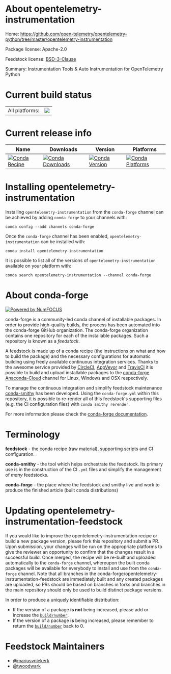 About opentelemetry-instrumentation
===================================

Home: https://github.com/open-telemetry/opentelemetry-python/tree/master/opentelemetry-instrumentation

Package license: Apache-2.0

Feedstock license: [BSD-3-Clause](https://github.com/conda-forge/opentelemetry-instrumentation-feedstock/blob/master/LICENSE.txt)

Summary: Instrumentation Tools & Auto Instrumentation for OpenTelemetry Python

Current build status
====================


<table><tr><td>All platforms:</td>
    <td>
      <a href="https://dev.azure.com/conda-forge/feedstock-builds/_build/latest?definitionId=11898&branchName=master">
        <img src="https://dev.azure.com/conda-forge/feedstock-builds/_apis/build/status/opentelemetry-instrumentation-feedstock?branchName=master">
      </a>
    </td>
  </tr>
</table>

Current release info
====================

| Name | Downloads | Version | Platforms |
| --- | --- | --- | --- |
| [![Conda Recipe](https://img.shields.io/badge/recipe-opentelemetry--instrumentation-green.svg)](https://anaconda.org/conda-forge/opentelemetry-instrumentation) | [![Conda Downloads](https://img.shields.io/conda/dn/conda-forge/opentelemetry-instrumentation.svg)](https://anaconda.org/conda-forge/opentelemetry-instrumentation) | [![Conda Version](https://img.shields.io/conda/vn/conda-forge/opentelemetry-instrumentation.svg)](https://anaconda.org/conda-forge/opentelemetry-instrumentation) | [![Conda Platforms](https://img.shields.io/conda/pn/conda-forge/opentelemetry-instrumentation.svg)](https://anaconda.org/conda-forge/opentelemetry-instrumentation) |

Installing opentelemetry-instrumentation
========================================

Installing `opentelemetry-instrumentation` from the `conda-forge` channel can be achieved by adding `conda-forge` to your channels with:

```
conda config --add channels conda-forge
```

Once the `conda-forge` channel has been enabled, `opentelemetry-instrumentation` can be installed with:

```
conda install opentelemetry-instrumentation
```

It is possible to list all of the versions of `opentelemetry-instrumentation` available on your platform with:

```
conda search opentelemetry-instrumentation --channel conda-forge
```


About conda-forge
=================

[![Powered by NumFOCUS](https://img.shields.io/badge/powered%20by-NumFOCUS-orange.svg?style=flat&colorA=E1523D&colorB=007D8A)](http://numfocus.org)

conda-forge is a community-led conda channel of installable packages.
In order to provide high-quality builds, the process has been automated into the
conda-forge GitHub organization. The conda-forge organization contains one repository
for each of the installable packages. Such a repository is known as a *feedstock*.

A feedstock is made up of a conda recipe (the instructions on what and how to build
the package) and the necessary configurations for automatic building using freely
available continuous integration services. Thanks to the awesome service provided by
[CircleCI](https://circleci.com/), [AppVeyor](https://www.appveyor.com/)
and [TravisCI](https://travis-ci.com/) it is possible to build and upload installable
packages to the [conda-forge](https://anaconda.org/conda-forge)
[Anaconda-Cloud](https://anaconda.org/) channel for Linux, Windows and OSX respectively.

To manage the continuous integration and simplify feedstock maintenance
[conda-smithy](https://github.com/conda-forge/conda-smithy) has been developed.
Using the ``conda-forge.yml`` within this repository, it is possible to re-render all of
this feedstock's supporting files (e.g. the CI configuration files) with ``conda smithy rerender``.

For more information please check the [conda-forge documentation](https://conda-forge.org/docs/).

Terminology
===========

**feedstock** - the conda recipe (raw material), supporting scripts and CI configuration.

**conda-smithy** - the tool which helps orchestrate the feedstock.
                   Its primary use is in the construction of the CI ``.yml`` files
                   and simplify the management of *many* feedstocks.

**conda-forge** - the place where the feedstock and smithy live and work to
                  produce the finished article (built conda distributions)


Updating opentelemetry-instrumentation-feedstock
================================================

If you would like to improve the opentelemetry-instrumentation recipe or build a new
package version, please fork this repository and submit a PR. Upon submission,
your changes will be run on the appropriate platforms to give the reviewer an
opportunity to confirm that the changes result in a successful build. Once
merged, the recipe will be re-built and uploaded automatically to the
`conda-forge` channel, whereupon the built conda packages will be available for
everybody to install and use from the `conda-forge` channel.
Note that all branches in the conda-forge/opentelemetry-instrumentation-feedstock are
immediately built and any created packages are uploaded, so PRs should be based
on branches in forks and branches in the main repository should only be used to
build distinct package versions.

In order to produce a uniquely identifiable distribution:
 * If the version of a package **is not** being increased, please add or increase
   the [``build/number``](https://conda.io/docs/user-guide/tasks/build-packages/define-metadata.html#build-number-and-string).
 * If the version of a package **is** being increased, please remember to return
   the [``build/number``](https://conda.io/docs/user-guide/tasks/build-packages/define-metadata.html#build-number-and-string)
   back to 0.

Feedstock Maintainers
=====================

* [@mariusvniekerk](https://github.com/mariusvniekerk/)
* [@twoodwark](https://github.com/twoodwark/)

